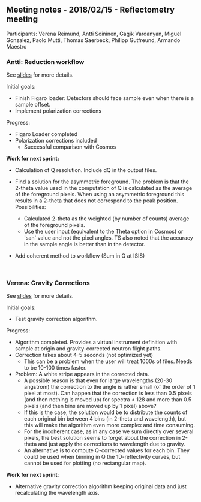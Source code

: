 ## Meeting notes - 2018/02/15 - Reflectometry meeting

Participants: Verena Reimund, Antti Soininen, Gagik Vardanyan, Miguel Gonzalez, Paolo Mutti, Thomas Saerbeck, Philipp Gutfreund, Armando Maestro

### Antti: Reduction workflow

See [slides](https://github.com/mantidproject/documents/blob/master/Project-Management/ILL/Weekly_Meetings/2018-02-15-Reflectometry.pdf) for more details.

Initial goals:

- Finish Figaro loader: Detectors should face sample even when there is a sample offset.
- Implement polarization corrections

Progress:

- Figaro Loader completed
- Polarization corrections included
  - Successful comparison with Cosmos

**Work for next sprint:**

- Calculation of Q resolution. Include dQ in the output files.

- Find a solution for the asymmetric foreground. The problem is that the 2-theta value used in the computation of Q is calculated as the average of the foreground pixels. When using an asymmetric foreground this results in a 2-theta that does not correspond to the peak position.  Possibilities:

  - Calculated 2-theta as the weighted (by number of counts) average of the foreground pixels.
  - Use the user input (equivalent to the Theta option in Cosmos) or 'san' value and not the pixel angles. TS also noted that the accuracy in the sample angle is better than in the detector. 

- Add coherent method to workflow (Sum in Q at ISIS)

  ​

### Verena: Gravity Corrections

See [slides](https://github.com/mantidproject/documents/blob/master/Project-Management/ILL/Weekly_Meetings/2018-02-15-GravityCorrection.pdf) for more details.

Initial goals:

- Test gravity correction algorithm.

Progress:

- Algorithm completed. Provides a virtual instrument definition with sample at origin and gravity-corrected neutron flight paths.
- Correction takes about 4-5 seconds (not optimized yet)
  - This can be a problem when the user will treat 1000s of files. Needs to be 10-100 times faster.
- Problem: A white stripe appears in the corrected data.
  - A possible reason is that even for large wavelengths (20-30 angstrom) the correction to the angle is rather small (of the order of 1 pixel at most). Can happen that the correction is less than 0.5 pixels (and then nothing is moved up) for spectra < 128 and more than 0.5 pixels (and then bins are moved up by 1 pixel) above?
  - If this is the case, the solution would be to distribute the counts of each original bin between 4 bins (in 2-theta and wavelength), but this will make the algorithm even more complex and time consuming.
  - For the incoherent case, as in any case we sum directly over several pixels, the best solution seems to forget about the correction in 2-theta and just apply the corrections to wavelength due to gravity.
  - An alternative is to compute Q-corrected values for each bin. They could be used when binning in Q the 1D-reflectivity curves, but cannot be used for plotting (no rectangular map).

**Work for next sprint**:

- Alternative gravity correction algorithm keeping original data and just recalculating the wavelength axis.

